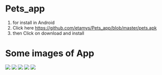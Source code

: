 # Pets_app
1. for install in Android
2. Click here https://github.com/etamys/Pets_app/blob/master/pets.apk
3. then Click on download and install
# Some images of App
<img src="Screenshot (63).png">
<img src="Screenshot (64).png">
<img src="Screenshot (65).png">
<img src="Screenshot (66).png">
<img src="Screenshot (67).png">
